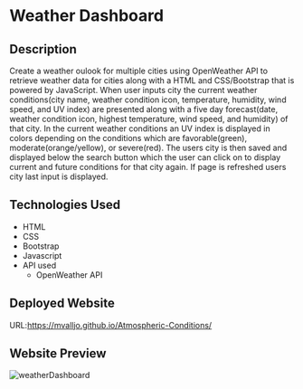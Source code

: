 # Weather Dashboard
## Description
Create a weather oulook for multiple cities using OpenWeather API to retrieve weather data for cities along with a HTML and CSS/Bootstrap that is powered by JavaScript. When user inputs city the current weather conditions(city name, weather condition icon, temperature, humidity, wind speed, and UV index) are presented along with a five day forecast(date, weather condition icon, highest temperature, wind speed, and humidity) of that city. In the current weather conditions an UV index is displayed in colors depending on the conditions which are favorable(green), moderate(orange/yellow), or severe(red). The users city is then saved and displayed below the search button which the user can click on to display current and future conditions for that city again. If page is refreshed users city last input is displayed.
## Technologies Used
- HTML
- CSS
- Bootstrap
- Javascript
- API used
  - OpenWeather API
## Deployed Website
URL:https://mvalljo.github.io/Atmospheric-Conditions/
## Website Preview
![weatherDashboard](https://user-images.githubusercontent.com/86633258/132109246-adc79fb0-12e3-48ce-8269-5c93718aeafa.PNG)
